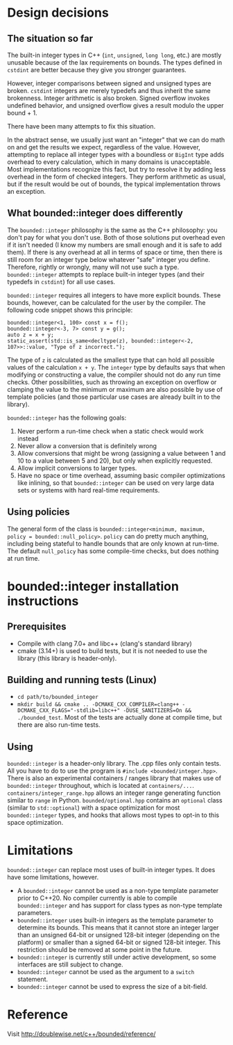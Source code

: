 # Design decisions

## The situation so far

The built-in integer types in C++ (`int`, `unsigned`, `long long`, etc.) are mostly unusable because of the lax requirements on bounds. The types defined in `cstdint` are better because they give you stronger guarantees.

However, integer comparisons between signed and unsigned types are broken. `cstdint` integers are merely typedefs and thus inherit the same brokenness. Integer arithmetic is also broken. Signed overflow invokes undefined behavior, and unsigned overflow gives a result modulo the upper bound + 1.

There have been many attempts to fix this situation.

In the abstract sense, we usually just want an "integer" that we can do math on and get the results we expect, regardless of the value. However, attempting to replace all integer types with a boundless or `BigInt` type adds overhead to every calculation, which in many domains is unacceptable. Most implementations recognize this fact, but try to resolve it by adding less overhead in the form of checked integers. They perform arithmetic as usual, but if the result would be out of bounds, the typical implementation throws an exception.

## What bounded::integer does differently

The `bounded::integer` philosophy is the same as the C++ philosophy: you don't pay for what you don't use. Both of those solutions put overhead even if it isn't needed (I know my numbers are small enough and it is safe to add them). If there is any overhead at all in terms of space or time, then there is still room for an integer type below whatever "safe" integer you define. Therefore, rightly or wrongly, many will not use such a type. `bounded::integer` attempts to replace built-in integer types (and their typedefs in `cstdint`) for all use cases.

`bounded::integer` requires all integers to have more explicit bounds. These bounds, however, can be calculated for the user by the compiler. The following code snippet shows this principle:

	bounded::integer<1, 100> const x = f();
	bounded::integer<-3, 7> const y = g();
	auto z = x + y;
	static_assert(std::is_same<decltype(z), bounded::integer<-2, 107>>::value, "Type of z incorrect.");

The type of `z` is calculated as the smallest type that can hold all possible values of the calculation `x + y`. The `integer` type by defaults says that when modifying or constructing a value, the compiler should not do any run time checks. Other possibilities, such as throwing an exception on overflow or clamping the value to the minimum or maximum are also possible by use of template policies (and those particular use cases are already built in to the library).

`bounded::integer` has the following goals:
1. Never perform a run-time check when a static check would work instead
2. Never allow a conversion that is definitely wrong
3. Allow conversions that might be wrong (assigning a value between 1 and 10 to a value between 5 and 20), but only when explicitly requested.
4. Allow implicit conversions to larger types.
5. Have no space or time overhead, assuming basic compiler optimizations like inlining, so that `bounded::integer` can be used on very large data sets or systems with hard real-time requirements.

## Using policies

The general form of the class is `bounded::integer<minimum, maximum, policy = bounded::null_policy>`. `policy` can do pretty much anything, including being stateful to handle bounds that are only known at run-time. The default `null_policy` has some compile-time checks, but does nothing at run time.

# bounded::integer installation instructions

## Prerequisites

* Compile with clang 7.0+ and libc++ (clang's standard library)
* cmake (3.14+) is used to build tests, but it is not needed to use the library (this library is header-only).

## Building and running tests (Linux)

* `cd path/to/bounded_integer`
* `mkdir build && cmake .. -DCMAKE_CXX_COMPILER=clang++ -DCMAKE_CXX_FLAGS="-stdlib=libc++" -DUSE_SANITIZERS=On && ./bounded_test`. Most of the tests are actually done at compile time, but there are also run-time tests.

## Using

`bounded::integer` is a header-only library. The .cpp files only contain tests. All you have to do to use the program is `#include <bounded/integer.hpp>`. There is also an experimental containers / ranges library that makes use of `bounded::integer` throughout, which is located at `containers/...`. `containers/integer_range.hpp` allows an integer range generating function similar to `range` in Python. `bounded/optional.hpp` contains an `optional` class (similar to `std::optional`) with a space optimization for most `bounded::integer` types, and hooks that allows most types to opt-in to this space optimization.

# Limitations

`bounded::integer` can replace most uses of built-in integer types. It does have some limitations, however.

* A `bounded::integer` cannot be used as a non-type template parameter prior to C++20. No compiler currently is able to compile `bounded::integer` and has support for class types as non-type template parameters.
* `bounded::integer` uses built-in integers as the template parameter to determine its bounds. This means that it cannot store an integer larger than an unsigned 64-bit or unsigned 128-bit integer (depending on the platform) or smaller than a signed 64-bit or signed 128-bit integer. This restriction should be removed at some point in the future.
* `bounded::integer` is currently still under active development, so some interfaces are still subject to change.
* `bounded::integer` cannot be used as the argument to a `switch` statement.
* `bounded::integer` cannot be used to express the size of a bit-field.

# Reference

Visit http://doublewise.net/c++/bounded/reference/
